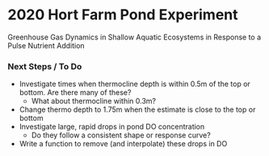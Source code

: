 # 2020 Hort Farm Pond Experiment

Greenhouse Gas Dynamics in Shallow Aquatic Ecosystems in Response to a Pulse Nutrient Addition


### Next Steps / To Do 

- Investigate times when thermocline depth is within 0.5m of the top or bottom. Are there many of these?
  - What about thermocline within 0.3m?
- Change thermo depth to 1.75m when the estimate is close to the top or bottom 
- Investigate large, rapid drops in pond DO concentration
  - Do they follow a consistent shape or response curve?
- Write a function to remove (and interpolate) these drops in DO
